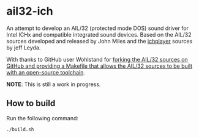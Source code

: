 # ail32-ich

An attempt to develop an AIL/32 (protected mode DOS) sound driver for Intel ICHx and compatible integrated sound
devices. Based on the AIL/32 sources developed and released by John Miles and the
[ichplayer](https://github.com/volkertb/ich2player) sources by jeff Leyda.

With thanks to GitHub user Wohlstand for [forking the AIL/32 sources on GitHub and providing a Makefile that allows the
AIL/32 sources to be built with an open-source toolchain](https://github.com/Wohlstand/ail32-sandbox).

**NOTE**: This is still a work in progress.

## How to build

Run the following command:

```shell
./build.sh
```
